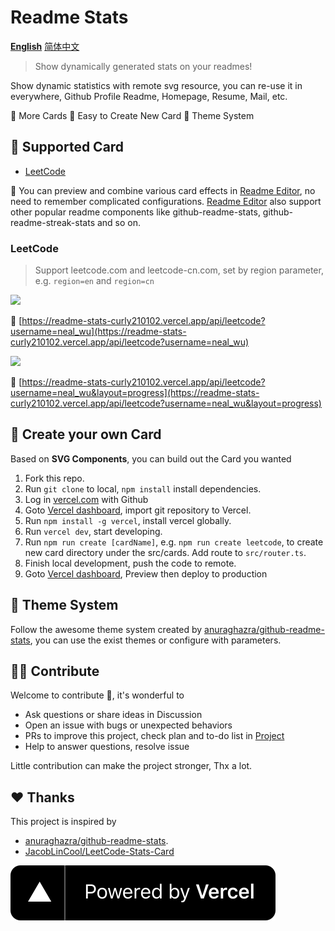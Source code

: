 # Readme Stats

**[English](./README.md)** [简体中文](./docs/README-CN.md)

> Show dynamically generated stats on your readmes!

Show dynamic statistics with remote svg resource, you can re-use it in everywhere, Github Profile Readme, Homepage, Resume, Mail, etc.

👀 More Cards 🎈 Easy to Create New Card 🌈 Theme System

## 👀 Supported Card

- [LeetCode](#leetcode)

🚀 You can preview and combine various card effects in [Readme Editor](), no need to remember complicated configurations. [Readme Editor]() also support other popular readme components like github-readme-stats, github-readme-streak-stats and so on.

### LeetCode

> Support leetcode.com and leetcode-cn.com, set by region parameter, e.g. `region=en` and `region=cn`

[![](https://readme-stats-curly210102.vercel.app/api/leetcode?username=neal_wu)](https://readme-stats-curly210102.vercel.app/api/leetcode?username=neal_wu)

🔗 [https://readme-stats-curly210102.vercel.app/api/leetcode?username=neal_wu](https://readme-stats-curly210102.vercel.app/api/leetcode?username=neal_wu)

[![](https://readme-stats-curly210102.vercel.app/api/leetcode?username=neal_wu&layout=progress)](https://readme-stats-curly210102.vercel.app/api/leetcode?username=neal_wu&layout=progress)

🔗 [https://readme-stats-curly210102.vercel.app/api/leetcode?username=neal_wu&layout=progress](https://readme-stats-curly210102.vercel.app/api/leetcode?username=neal_wu&layout=progress)

## 🎈 Create your own Card

Based on **SVG Components**, you can build out the Card you wanted

1. Fork this repo.
2. Run `git clone` to local, `npm install` install dependencies.
3. Log in [vercel.com](https://vercel.com/) with Github
4. Goto [Vercel dashboard](https://vercel.com/dashboard), import git repository to Vercel.
5. Run `npm install -g vercel`, install vercel globally.
6. Run `vercel dev`, start developing.
7. Run `npm run create [cardName]`, e.g. `npm run create leetcode`, to create new card directory under the src/cards. Add route to `src/router.ts`.
8. Finish local development, push the code to remote.
9. Goto [Vercel dashboard](https://vercel.com/dashboard), Preview then deploy to production

## 🌈 Theme System

Follow the awesome theme system created by [anuraghazra/github-readme-stats](https://github.com/anuraghazra/github-readme-stats), you can use the exist themes or configure with parameters.

## 👏🏻 Contribute

Welcome to contribute 🤗, it's wonderful to

- Ask questions or share ideas in Discussion
- Open an issue with bugs or unexpected behaviors
- PRs to improve this project, check plan and to-do list in [Project](https://github.com/curly210102/readme-stats/projects)
- Help to answer questions, resolve issue

Little contribution can make the project stronger, Thx a lot.

## ❤️ Thanks

This project is inspired by

- [anuraghazra/github-readme-stats](https://github.com/anuraghazra/github-readme-stats).
- [JacobLinCool/LeetCode-Stats-Card](https://github.com/JacobLinCool/LeetCode-Stats-Card)

![](./powered-by-vercel.svg)

